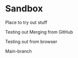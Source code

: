 # Sandbox
Place to try out stuff

Testing out Merging from GitHub

Testing out from browser

Main-branch